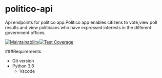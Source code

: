 # politico-api
Api endpoints for politico app.Politico app enables citizens to vote,view poll results and view politicians who have expressed interests in the different government offices.

[![Maintainability](https://api.codeclimate.com/v1/badges/f40d762e3c56cb8f30a1/maintainability)](https://codeclimate.com/github/Bettykirii/politico-api/maintainability)[![Test Coverage](https://api.codeclimate.com/v1/badges/f40d762e3c56cb8f30a1/test_coverage)](https://codeclimate.com/github/Bettykirii/politico-api/test_coverage)

###Requirements
* Git version
* Python 3.6
  * Vscode
  